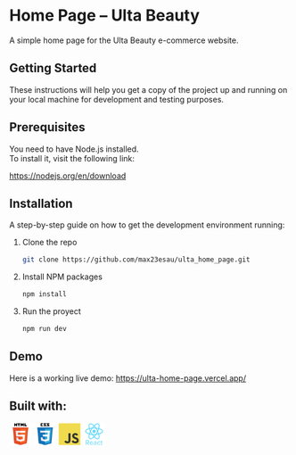 # Home Page – Ulta Beauty

A simple home page for the Ulta Beauty e-commerce website.

## Getting Started

These instructions will help you get a copy of the project up and running on your local machine for development and testing purposes.

## Prerequisites

You need to have Node.js installed.  
To install it, visit the following link:

[https://nodejs.org/en/download  ](https://nodejs.org/en/download)



## Installation

A step-by-step guide on how to get the development environment running:

1. Clone the repo
   ```sh
   git clone https://github.com/max23esau/ulta_home_page.git
   ```
2. Install NPM packages
   ```sh
   npm install
   ```
3. Run the proyect
    ```sh
    npm run dev
    ```

## Demo
Here is a working live demo: https://ulta-home-page.vercel.app/


## Built with: 
<p align="left">
<img src="https://raw.githubusercontent.com/devicons/devicon/master/icons/html5/html5-original-wordmark.svg" alt="html5" width="40" height="40"/>
<img src="https://raw.githubusercontent.com/devicons/devicon/master/icons/css3/css3-original-wordmark.svg" alt="css3" width="40" height="40"/>
<img src="https://raw.githubusercontent.com/devicons/devicon/master/icons/javascript/javascript-original.svg" alt="javascript" width="40" height="40"/>
<img src="https://raw.githubusercontent.com/devicons/devicon/master/icons/react/react-original-wordmark.svg" alt="react" width="40" height="40"/> 

</p>
